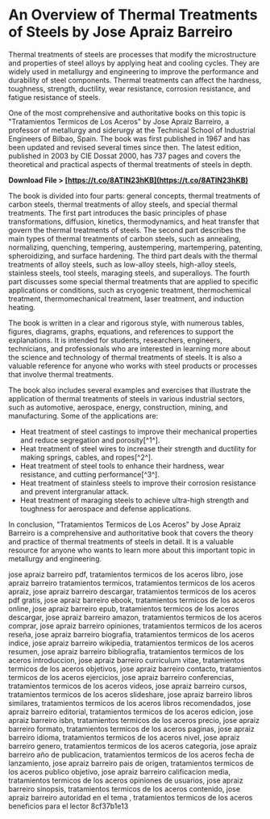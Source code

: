 
 
# An Overview of Thermal Treatments of Steels by Jose Apraiz Barreiro
 
Thermal treatments of steels are processes that modify the microstructure and properties of steel alloys by applying heat and cooling cycles. They are widely used in metallurgy and engineering to improve the performance and durability of steel components. Thermal treatments can affect the hardness, toughness, strength, ductility, wear resistance, corrosion resistance, and fatigue resistance of steels.
 
One of the most comprehensive and authoritative books on this topic is "Tratamientos Termicos de Los Aceros" by Jose Apraiz Barreiro, a professor of metallurgy and siderurgy at the Technical School of Industrial Engineers of Bilbao, Spain. The book was first published in 1967 and has been updated and revised several times since then. The latest edition, published in 2003 by CIE Dossat 2000, has 737 pages and covers the theoretical and practical aspects of thermal treatments of steels in depth.
 
**Download File &gt; [https://t.co/8ATlN23hKB](https://t.co/8ATlN23hKB)**


 
The book is divided into four parts: general concepts, thermal treatments of carbon steels, thermal treatments of alloy steels, and special thermal treatments. The first part introduces the basic principles of phase transformations, diffusion, kinetics, thermodynamics, and heat transfer that govern the thermal treatments of steels. The second part describes the main types of thermal treatments of carbon steels, such as annealing, normalizing, quenching, tempering, austempering, martempering, patenting, spheroidizing, and surface hardening. The third part deals with the thermal treatments of alloy steels, such as low-alloy steels, high-alloy steels, stainless steels, tool steels, maraging steels, and superalloys. The fourth part discusses some special thermal treatments that are applied to specific applications or conditions, such as cryogenic treatment, thermochemical treatment, thermomechanical treatment, laser treatment, and induction heating.
 
The book is written in a clear and rigorous style, with numerous tables, figures, diagrams, graphs, equations, and references to support the explanations. It is intended for students, researchers, engineers, technicians, and professionals who are interested in learning more about the science and technology of thermal treatments of steels. It is also a valuable reference for anyone who works with steel products or processes that involve thermal treatments.
  
The book also includes several examples and exercises that illustrate the application of thermal treatments of steels in various industrial sectors, such as automotive, aerospace, energy, construction, mining, and manufacturing. Some of the applications are:
 
- Heat treatment of steel castings to improve their mechanical properties and reduce segregation and porosity[^1^].
- Heat treatment of steel wires to increase their strength and ductility for making springs, cables, and ropes[^2^].
- Heat treatment of steel tools to enhance their hardness, wear resistance, and cutting performance[^3^].
- Heat treatment of stainless steels to improve their corrosion resistance and prevent intergranular attack.
- Heat treatment of maraging steels to achieve ultra-high strength and toughness for aerospace and defense applications.

In conclusion, "Tratamientos Termicos de Los Aceros" by Jose Apraiz Barreiro is a comprehensive and authoritative book that covers the theory and practice of thermal treatments of steels in detail. It is a valuable resource for anyone who wants to learn more about this important topic in metallurgy and engineering.
 
jose apraiz barreiro pdf,  tratamientos termicos de los aceros libro,  jose apraiz barreiro tratamientos termicos,  tratamientos termicos de los aceros apraiz,  jose apraiz barreiro descargar,  tratamientos termicos de los aceros pdf gratis,  jose apraiz barreiro ebook,  tratamientos termicos de los aceros online,  jose apraiz barreiro epub,  tratamientos termicos de los aceros descargar,  jose apraiz barreiro amazon,  tratamientos termicos de los aceros comprar,  jose apraiz barreiro opiniones,  tratamientos termicos de los aceros reseña,  jose apraiz barreiro biografia,  tratamientos termicos de los aceros indice,  jose apraiz barreiro wikipedia,  tratamientos termicos de los aceros resumen,  jose apraiz barreiro bibliografia,  tratamientos termicos de los aceros introduccion,  jose apraiz barreiro curriculum vitae,  tratamientos termicos de los aceros objetivos,  jose apraiz barreiro contacto,  tratamientos termicos de los aceros ejercicios,  jose apraiz barreiro conferencias,  tratamientos termicos de los aceros videos,  jose apraiz barreiro cursos,  tratamientos termicos de los aceros slideshare,  jose apraiz barreiro libros similares,  tratamientos termicos de los aceros libros recomendados,  jose apraiz barreiro editorial,  tratamientos termicos de los aceros edicion,  jose apraiz barreiro isbn,  tratamientos termicos de los aceros precio,  jose apraiz barreiro formato,  tratamientos termicos de los aceros paginas,  jose apraiz barreiro idioma,  tratamientos termicos de los aceros nivel,  jose apraiz barreiro genero,  tratamientos termicos de los aceros categoria,  jose apraiz barreiro año de publicacion,  tratamientos termicos de los aceros fecha de lanzamiento,  jose apraiz barreiro pais de origen,  tratamientos termicos de los aceros publico objetivo,  jose apraiz barreiro calificacion media,  tratamientos termicos de los aceros opiniones de usuarios,  jose apraiz barreiro sinopsis,  tratamientos termicos de los aceros contenido,  jose apraiz barreiro autoridad en el tema ,  tratamientos termicos de los aceros beneficios para el lector
 8cf37b1e13
 
